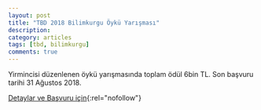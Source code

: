 ```yaml
---
layout: post
title: "TBD 2018 Bilimkurgu Öykü Yarışması"
description: 
category: articles
tags: [tbd, bilimkurgu]
comments: true
---
```


Yirmincisi düzenlenen öykü yarışmasında toplam ödül 6bin TL. Son başvuru tarihi 31 Ağustos 2018.

[Detaylar ve Başvuru için](http://www.tbd.org.tr/turkiye-bilisim-dergisi-2018-bilimkurgu-oyku-yarismasi/?utm_source=edebiyatyarismalari.com&utm_medium=affiliate){:rel="nofollow"}